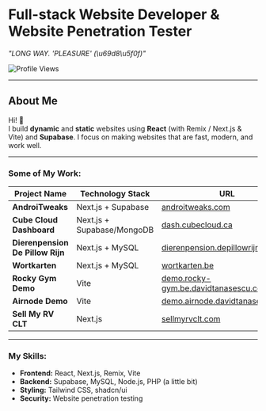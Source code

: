 # Full-stack Website Developer & Website Penetration Tester

_"LONG WAY. 'PLEASURE' (\u69d8\u5f0f)"_

![Profile Views](https://komarev.com/ghpvc/?username=alm0stethical)

---

## About Me

Hi! 👋  
I build **dynamic** and **static** websites using **React** (with Remix / Next.js & Vite) and **Supabase**. I focus on making websites that are fast, modern, and work well.

---

### Some of My Work:

| Project Name                                | Technology Stack             | URL                                                 |
|--------------------------------------------|------------------------------|-----------------------------------------------------|
| **AndroiTweaks**                            | Next.js + Supabase           | [androitweaks.com](https://androitweaks.com/)       |
| **Cube Cloud Dashboard**                    | Next.js + Supabase/MongoDB   | [dash.cubecloud.ca](https://dash.cubecloud.ca/)     |
| **Dierenpension De Pillow Rijn**            | Next.js + MySQL              | [dierenpension.depillowrijn.be](https://dierenpension.depillowrijn.be/) |
| **Wortkarten**                              | Next.js + MySQL              | [wortkarten.be](https://wortkarten.be/)             |
| **Rocky Gym Demo**                          | Vite                         | [demo.rocky-gym.be.davidtanasescu.com](https://demo.rocky-gym.be.davidtanasescu.com/) |
| **Airnode Demo**                            | Vite                         | [demo.airnode.davidtanasescu.com](https://demo.airnode.davidtanasescu.com/) |
| **Sell My RV CLT**                          | Next.js                      | [sellmyrvclt.com](https://sellmyrvclt.com/)         |

---
### My Skills:
- **Frontend:** React, Next.js, Remix, Vite  
- **Backend:** Supabase, MySQL, Node.js, PHP (a little bit)  
- **Styling:** Tailwind CSS, shadcn/ui  
- **Security:** Website penetration testing  
